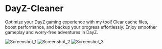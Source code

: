# DayZ-Cleaner
Optimize your DayZ gaming experience with my tool! Clear cache files, boost performance, and backup your progress effortlessly. Enjoy smoother gameplay and worry-free adventures in DayZ.

![Screenshot_1](https://github.com/NotBongs/DayZ-Cleaner/assets/143009079/3378fe52-305c-414f-941f-47f94cc0d8f9)
![Screenshot_2](https://github.com/NotBongs/DayZ-Cleaner/assets/143009079/25448c29-98b8-4b1f-b4c4-c8b110d80d72)
![Screenshot_3](https://github.com/NotBongs/DayZ-Cleaner/assets/143009079/6f9887ed-1436-40cf-a749-aae234d733b2)
